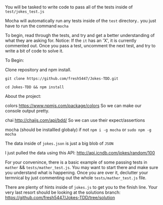 You will be tasked to write code to pass all of the tests inside of `test/jokes_test.js`

Mocha will automatically run any tests inside of the `test` directory.. you just have to run the command `mocha`

To begin, read through the tests, and try and get a better understanding of what they are asking for. Notice: If the `it` has an 'X', it is currently commented out. Once you pass a test, uncomment the next test, and try to write a bit of code to solve it.

To Begin:

Clone repository and npm install.

`git clone https://github.com/fresh5447/Jokes-TDD.git`

`cd Jokes-TDD && npm install`

About the project:

colors
https://www.npmjs.com/package/colors
So we can make our console output pretty.

chai
http://chaijs.com/api/bdd/
So we can use their expect/assertions

mocha (should be installled globaly)
if not `npm i -g mocha` or `sudo npm -g mocha`

The data inside of `jokes.json` is just a big blob of `JSON`

I just pulled the data using this API:
http://api.icndb.com/jokes/random/100


For your convenince, there is a basic example of some passing tests in `mather` && `tests/mather_test.js`. You may want to start there and make sure you understand what is happening. Once you are over it, declutter your termnical by just commenting out the whole `tests/mather_test.js` file.

There are plenty of hints inside of `jokes.js` to get you to the finish line.
Your very last resort should be looking at the solutions branch: https://github.com/fresh5447/Jokes-TDD/tree/solution
